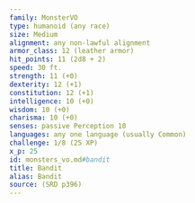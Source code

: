 ```yaml
---
family: MonsterVO
type: humanoid (any race)
size: Medium
alignment: any non-lawful alignment
armor_class: 12 (leather armor)
hit_points: 11 (2d8 + 2)
speed: 30 ft.
strength: 11 (+0)
dexterity: 12 (+1)
constitution: 12 (+1)
intelligence: 10 (+0)
wisdom: 10 (+0)
charisma: 10 (+0)
senses: passive Perception 10
languages: any one language (usually Common)
challenge: 1/8 (25 XP)
x_p: 25
id: monsters_vo.md#bandit
title: Bandit
alias: Bandit
source: (SRD p396)
---
```


